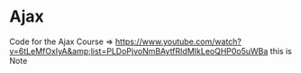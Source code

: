 # Ajax
Code for the Ajax Course => https://www.youtube.com/watch?v=6tLeMfOxIyA&amp;list=PLDoPjvoNmBAytfRIdMIkLeoQHP0o5uWBa
this is Note
